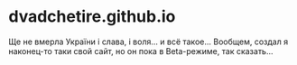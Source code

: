 # dvadchetire.github.io
Ще не вмерла України і слава, і воля... и всё такое... Вообщем, создал я наконец-то таки свой сайт, но он пока в Beta-режиме, так сказать...
